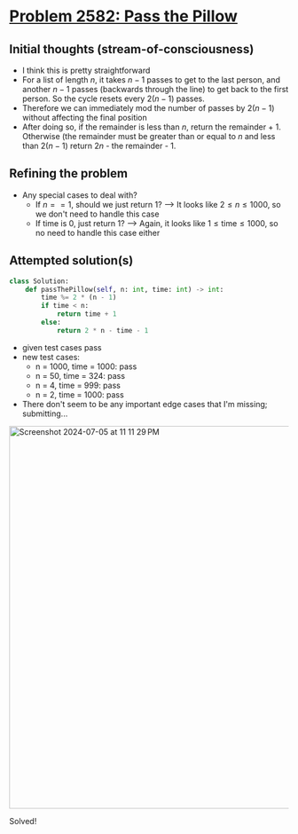 # [Problem 2582: Pass the Pillow](https://leetcode.com/problems/pass-the-pillow)

## Initial thoughts (stream-of-consciousness)
  - I think this is pretty straightforward
  - For a list of length $n$, it takes $n - 1$ passes to get to the last person, and another $n - 1$ passes (backwards through the line) to get back to the first person.  So the cycle resets every $2(n - 1)$ passes.
  - Therefore we can immediately mod the number of passes by $2(n - 1)$ without affecting the final position
  - After doing so, if the remainder is less than $n$, return the remainder + 1.  Otherwise (the remainder must be greater than or equal to $n$ and less than $2(n - 1)$ return $2n$ - the remainder - 1.

## Refining the problem
  - Any special cases to deal with?
    - If $n == 1$, should we just return 1?  --> It looks like $2 \leq n \leq 1000$, so we don't need to handle this case
    - If time is 0, just return 1?  --> Again, it looks like $1 \leq \mathrm{time} \leq 1000$, so no need to handle this case either

## Attempted solution(s)

```python
class Solution:
    def passThePillow(self, n: int, time: int) -> int:
        time %= 2 * (n - 1)
        if time < n:
            return time + 1
        else:
            return 2 * n - time - 1
```
- given test cases pass
- new test cases:
  - n = 1000, time = 1000: pass
  - n = 50, time = 324: pass
  - n = 4, time = 999: pass
  - n = 2, time = 1000: pass
- There don't seem to be any important edge cases that I'm missing; submitting...

<img width="690" alt="Screenshot 2024-07-05 at 11 11 29 PM" src="https://github.com/ContextLab/leetcode-solutions/assets/9030494/163e0790-5c4a-408d-9fca-3ce769b83c4e">

Solved!
